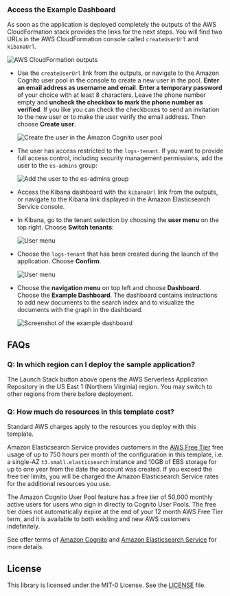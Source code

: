 
### Access the Example Dashboard

As soon as the application is deployed completely the outputs of the AWS CloudFormation stack provides the links for the next steps. You will find two URLs in the AWS CloudFormation console called `createUserUrl` and `kibanaUrl`.

![AWS CloudFormation outputs](img/cfn_outputs.png)

* Use the `createUserUrl` link from the outputs, or navigate to the Amazon Cognito user pool in the console to create a new user in the pool. **Enter an email address as username and email**. **Enter a temporary password** of your choice with at least 8 characters. Leave the phone number empty and **uncheck the checkbox to mark the phone number as verified**. If you like you can check the checkboxes to send an invitation to the new user or to make the user verify the email address. Then choose **Create user**.

    ![Create the user in the Amazon Cognito user pool](img/create_user.png)

* The user has access restricted to the `logs-tenant`. If you want to provide full access control, including security management permissions, add the user to the `es-admins` group:

    ![Add the user to the es-admins group](img/user_admin_group.png)

* Access the Kibana dashboard with the `kibanaUrl` link from the outputs, or navigate to the Kibana link displayed in the Amazon Elasticsearch Service console.

* In Kibana, go to the tenant selection by choosing the **user menu** on the top right. Choose **Switch tenants**:

    ![User menu](img/switch_tenants_1.png)

* Choose the `logs-tenant` that has been created during the launch of the application. Choose **Confirm**.

    ![User menu](img/switch_tenants_2.png)

* Choose the **navigation menu** on top left and choose **Dashboard**. Choose the **Example Dashboard**. The dashboard contains instructions to add new documents to the search index and to visualize the documents with the graph in the dashboard.

    ![Screenshot of the example dashboard](img/example_dashboard.png)


## FAQs

### Q: In which region can I deploy the sample application?

The Launch Stack button above opens the AWS Serverless Application Repository in the US East 1 (Northern Virginia) region. You may switch to other regions from there before deployment.

### Q: How much do resources in this template cost?

Standard AWS charges apply to the resources you deploy with this template.

Amazon Elasticsearch Service provides customers in the [AWS Free Tier](https://aws.amazon.com/free/) free usage of up to 750 hours per month of the configuration in this template, i.e. a single-AZ `t3.small.elasticsearch` instance and 10GB of EBS storage for up to one year from the date the account was created. If you exceed the free tier limits, you will be charged the Amazon Elasticsearch Service rates for the additional resources you use.

The Amazon Cognito User Pool feature has a free tier of 50,000 monthly active users for users who sign in directly to Cognito User Pools. The free tier does not automatically expire at the end of your 12 month AWS Free Tier term, and it is available to both existing and new AWS customers indefinitely.

See offer terms of [Amazon Cognito](https://aws.amazon.com/cognito/pricing/) and [Amazon Elasticsearch Service](https://aws.amazon.com/elasticsearch-service/pricing/) for more details.


## License

This library is licensed under the MIT-0 License. See the [LICENSE](LICENSE) file.
